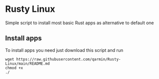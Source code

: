 # Rusty Linux
Simple script to install most basic Rust apps as alternative to default one
## Install apps
To install apps you need just download this script and run
```
wget https://raw.githubusercontent.com/qarmin/Rusty-Linux/main/README.md
chmod +x 
./
```

